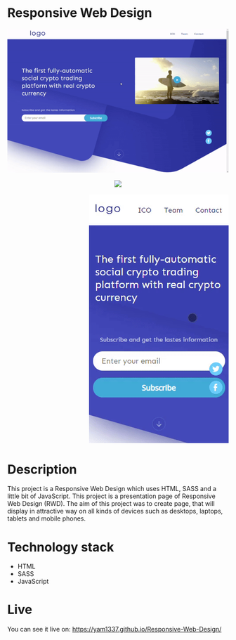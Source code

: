 # Responsive Web Design

<p align="left">
<img src="https://github.com/Yam1337/Responsive-Web-Design/blob/master/desktop.gif">
</p>
<p align="center">
  <img src="https://github.com/Yam1337/Responsive-Web-Design/blob/master/tablet.gif">
</p>
<p align="right">
  <img src="https://github.com/Yam1337/Responsive-Web-Design/blob/master/mobile.gif">
</p>

# Description

This project is a Responsive Web Design which uses HTML, SASS and a little bit of JavaScript.
This project is a presentation page of Responsive Web Design (RWD). The aim of this project was to create page, that will display in attractive way on all kinds of devices such as desktops, laptops, tablets and mobile phones.

# Technology stack
* HTML
* SASS
* JavaScript

# Live

You can see it live on:
https://yam1337.github.io/Responsive-Web-Design/
